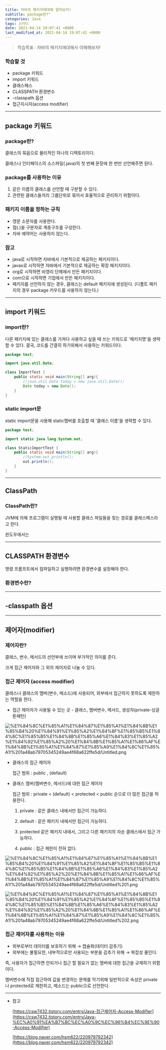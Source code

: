 ```yaml
---
title: 자바의 패키지에대해 알아보자!
subtitle: package란?"
categories: Java
tags: 스터디
date: 2021-04-14 19:07:41 +0000
last_modified_at: 2021-04-14 19:07:42 +0000
---
```


> 학습목표 : 자바의 패키지에대해서 이해해보자!

### 학습할 것

- package 키워드
- import 키워드
- 클래스패스
- CLASSPATH 환경변수
- -classpath 옵션
- 접근지시자(access modifier)

---

## package 키워드

### package란?

클래스의 묶음으로 물리적인 하나의 디렉토리이다. 

클래스나 인터페이스의 소스파일(.java)의 첫 번째 문장에 한 번만 선언해주면 된다. 

### package를 사용하는 이유

1. 같은 이름의 클래스를 선언할 때 구분할 수 있다.
2. 관련된 클래스들끼리 그룹단위로 묶어서 효율적으로 관리하기 위함이다. 

### 패키지 이름을 정하는 규칙

- 영문 소문자를 사용한다.
- 점(.)을 구분자로 계층구조를 구성한다.
- 자바 예약어는 사용하지 않는다.

### 참고

- java로 시작하면 자바에서 기본적으로 제공하는 패키지이다.
- javax로 시작하면 자바에서 기본적으로 제공하는 확장 패키지이다.
- org로 시작하면 비영리 단체에서 만든 패키지이다.
- com으로 시작하면 기업에서 만든 패키지이다.
- 패키지를 선언하지 않는 경우, 클래스는 default 패키지에 생성된다. (디폴트 패키지의 경우 package 키우드를 사용하지 않는다.)

---

## import 키워드

### import란?

다른 패키지에 있는 클래스를 가져다 사용하고 싶을 때 쓰는 키워드로 '패키지명'을 생략할 수 있다. 결국, 코드를 간결히 하기위해서 사용하는 키워드이다. 

```java
package test;

import java.util.Date;

class ImportTest {
	public static void main(String[] arg){
		//java.util.Date today = new java.util.Date();
		Date today = new Date();
	}
}
```

### static import문

static import문을 사용해 static멤버를 호출할 때 '클래스 이름'을 생략할 수 있다. 

```java
package test;

import static java.lang.System.out;

class StaticImportTest {
	public static void main(String[] arg){
		//System.out.println();
		out.println();
	}
}
```

---

## ClassPath

### ClassPath란?

JVM에 의해 프로그램이 실행될 때 사용할 클래스 파일들을 찾는 경로를 클래스패스라고 한다.

윈도우에서는 

---

## CLASSPATH 환경변수

명령 프롬프트에서 컴파일하고 실행하려면 환경변수를 설정해야 한다.

### 환경변수란?

---

## -classpath 옵션

---

## 제어자(modifier)

### 제어자란?

클래스, 변수, 메서드의 선언부에 쓰이며 부가적인 의미를 준다.

크게 접근 제어자와 그 외의 제어자로 나눌 수 있다. 

### 접근 제어자 (access modifier)

클래스나 클래스의 맴버(변수, 메소드)에 사용되어, 외부에서 접근하지 못하도록 제한하는 역할을 한다.

- 접근 제어자가 사용될 수 있는 곳 - 클래스, 멤버변수, 메서드, 생성자(private-싱글톤패턴)

![%E1%84%8C%E1%85%A1%E1%84%87%E1%85%A1%E1%84%8B%E1%85%B4%20%E1%84%91%E1%85%A2%E1%84%8F%E1%85%B5%E1%84%8C%E1%85%B5%E1%84%8B%E1%85%A6%E1%84%83%E1%85%A2%E1%84%92%E1%85%A2%20%E1%84%8B%E1%85%A1%E1%86%AF%E1%84%8B%E1%85%A1%E1%84%87%E1%85%A9%E1%84%8C%E1%85%A1!%201a48ab79705345249ae4f68a622ffe5d/Untitled.png](%E1%84%8C%E1%85%A1%E1%84%87%E1%85%A1%E1%84%8B%E1%85%B4%20%E1%84%91%E1%85%A2%E1%84%8F%E1%85%B5%E1%84%8C%E1%85%B5%E1%84%8B%E1%85%A6%E1%84%83%E1%85%A2%E1%84%92%E1%85%A2%20%E1%84%8B%E1%85%A1%E1%86%AF%E1%84%8B%E1%85%A1%E1%84%87%E1%85%A9%E1%84%8C%E1%85%A1!%201a48ab79705345249ae4f68a622ffe5d/Untitled.png)

- 클래스의 접근 제어자

    접근 범위 : public , (default)

- 클래스 맴버(멤버변수, 메서드)에 대한 접근 제어자

    접근 범위 : private < (default) < protected < public 순으로 더 많은 접근을 허용한다.

    1. private : 같은 클래스 내에서만 접근이 가능하다.

    2. default : 같은 패키지 내에서만 접근이 가능하다.

    3. protected 같은 패키지 내에서, 그리고 다른 패키지의 자손 클래스에서 접근 가능하다.

    4. public : 접근 제한이 전혀 없다.

![%E1%84%8C%E1%85%A1%E1%84%87%E1%85%A1%E1%84%8B%E1%85%B4%20%E1%84%91%E1%85%A2%E1%84%8F%E1%85%B5%E1%84%8C%E1%85%B5%E1%84%8B%E1%85%A6%E1%84%83%E1%85%A2%E1%84%92%E1%85%A2%20%E1%84%8B%E1%85%A1%E1%86%AF%E1%84%8B%E1%85%A1%E1%84%87%E1%85%A9%E1%84%8C%E1%85%A1!%201a48ab79705345249ae4f68a622ffe5d/Untitled%201.png](%E1%84%8C%E1%85%A1%E1%84%87%E1%85%A1%E1%84%8B%E1%85%B4%20%E1%84%91%E1%85%A2%E1%84%8F%E1%85%B5%E1%84%8C%E1%85%B5%E1%84%8B%E1%85%A6%E1%84%83%E1%85%A2%E1%84%92%E1%85%A2%20%E1%84%8B%E1%85%A1%E1%86%AF%E1%84%8B%E1%85%A1%E1%84%87%E1%85%A9%E1%84%8C%E1%85%A1!%201a48ab79705345249ae4f68a622ffe5d/Untitled%201.png)

![%E1%84%8C%E1%85%A1%E1%84%87%E1%85%A1%E1%84%8B%E1%85%B4%20%E1%84%91%E1%85%A2%E1%84%8F%E1%85%B5%E1%84%8C%E1%85%B5%E1%84%8B%E1%85%A6%E1%84%83%E1%85%A2%E1%84%92%E1%85%A2%20%E1%84%8B%E1%85%A1%E1%86%AF%E1%84%8B%E1%85%A1%E1%84%87%E1%85%A9%E1%84%8C%E1%85%A1!%201a48ab79705345249ae4f68a622ffe5d/Untitled%202.png](%E1%84%8C%E1%85%A1%E1%84%87%E1%85%A1%E1%84%8B%E1%85%B4%20%E1%84%91%E1%85%A2%E1%84%8F%E1%85%B5%E1%84%8C%E1%85%B5%E1%84%8B%E1%85%A6%E1%84%83%E1%85%A2%E1%84%92%E1%85%A2%20%E1%84%8B%E1%85%A1%E1%86%AF%E1%84%8B%E1%85%A1%E1%84%87%E1%85%A9%E1%84%8C%E1%85%A1!%201a48ab79705345249ae4f68a622ffe5d/Untitled%202.png)

### 접근 제어자를 사용하는 이유

- 외부로부터 데이터를 보호하기 위해 → 캡슐화(데이터 감추기)
- 외부에는 불필요한, 내부적으로만 사용되는 부분을 감추기 위해 → 복잡성 줄인다.

즉, 사용자가 접근하면 안되거나 접근 할 필요가 없는 맴버에 대한 접근을 규제하기 위함이다. 

멤버변수에 직접 접근하여 값을 변경하는 문제를 막기위해 일반적으로 속성은 private나 protected로 제한하고, 메소드는 public으로 선언한다. 

---

- 참고

    [https://csw7432.tistory.com/entry/Java-접근제어자-Access-Modifier](https://csw7432.tistory.com/entry/Java-%EC%A0%91%EA%B7%BC%EC%A0%9C%EC%96%B4%EC%9E%90-Access-Modifier)

    [https://blog.naver.com/hsm622/220979792342](https://blog.naver.com/hsm622/220979792342)